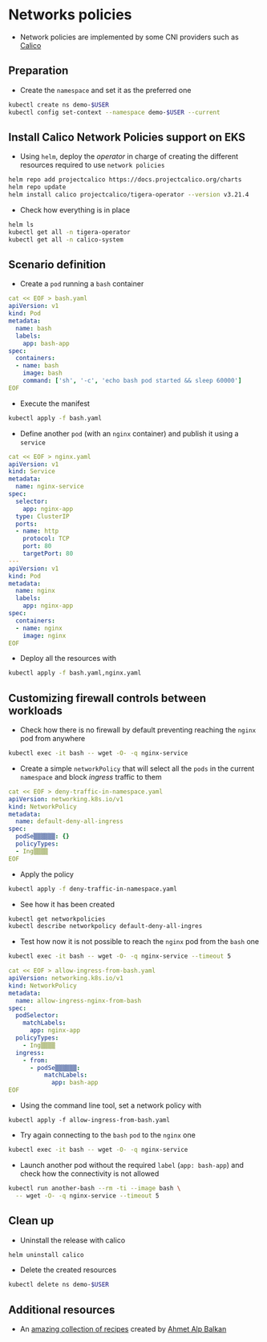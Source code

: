 # Networks policies

* Network policies are implemented by some CNI providers such as [Calico](https://docs.projectcalico.org/v2.0/getting-started/kubernetes/)

## Preparation

* Create the `namespace` and set it as the preferred one

```bash
kubectl create ns demo-$USER
kubectl config set-context --namespace demo-$USER --current
```

## Install Calico Network Policies support on EKS

* Using `helm`, deploy the *operator* in charge of creating the different resources required to use `network policies`

```bash
helm repo add projectcalico https://docs.projectcalico.org/charts
helm repo update
helm install calico projectcalico/tigera-operator --version v3.21.4
```

* Check how everything is in place

```bash
helm ls
kubectl get all -n tigera-operator
kubectl get all -n calico-system
```

## Scenario definition

* Create a `pod` running a `bash` container 

```yaml
cat << EOF > bash.yaml
apiVersion: v1
kind: Pod
metadata:
  name: bash
  labels:
    app: bash-app
spec:
  containers:
  - name: bash
    image: bash
    command: ['sh', '-c', 'echo bash pod started && sleep 60000']
EOF
```

* Execute the manifest

```bash
kubectl apply -f bash.yaml
```

* Define another `pod` (with an `nginx` container) and publish it using a `service`

```yaml
cat << EOF > nginx.yaml
apiVersion: v1
kind: Service
metadata:
  name: nginx-service
spec:
  selector:
    app: nginx-app
  type: ClusterIP
  ports:
  - name: http
    protocol: TCP
    port: 80
    targetPort: 80
---
apiVersion: v1
kind: Pod
metadata:
  name: nginx
  labels:
    app: nginx-app
spec:
  containers:
  - name: nginx
    image: nginx
EOF
```

* Deploy all the resources with

```bash
kubectl apply -f bash.yaml,nginx.yaml
```

## Customizing firewall controls between workloads

* Check how there is no firewall by default preventing reaching the `nginx` pod from anywhere

```bash
kubectl exec -it bash -- wget -O- -q nginx-service
```

* Create a simple `networkPolicy` that will select all the `pods` in the current `namespace` and block *ingress* traffic to them

```yaml
cat << EOF > deny-traffic-in-namespace.yaml
apiVersion: networking.k8s.io/v1
kind: NetworkPolicy
metadata:
  name: default-deny-all-ingress
spec:
  podSe▒▒▒▒▒▒: {}
  policyTypes:
  - Ing▒▒▒▒
EOF
```

* Apply the policy

```bash
kubectl apply -f deny-traffic-in-namespace.yaml
```

* See how it has been created

```bash
kubectl get networkpolicies
kubectl describe networkpolicy default-deny-all-ingres
```

* Test how now it is not possible to reach the `nginx` pod from the `bash` one

```bash
kubectl exec -it bash -- wget -O- -q nginx-service --timeout 5
```

```yaml
cat << EOF > allow-ingress-from-bash.yaml
apiVersion: networking.k8s.io/v1
kind: NetworkPolicy
metadata:
  name: allow-ingress-nginx-from-bash
spec:
  podSelector:
    matchLabels:
      app: nginx-app
  policyTypes:
    - Ing▒▒▒▒
  ingress:
    - from:
      - podSe▒▒▒▒▒▒:
          matchLabels:
            app: bash-app
EOF
```

* Using the command line tool, set a network policy with 

```
kubectl apply -f allow-ingress-from-bash.yaml
```

* Try again connecting to the `bash` `pod` to the `nginx` one

```bash
kubectl exec -it bash -- wget -O- -q nginx-service
```


* Launch another pod without the required `label` (`app: bash-app`) and check how the connectivity is not allowed 

```bash
kubectl run another-bash --rm -ti --image bash \
  -- wget -O- -q nginx-service --timeout 5
```

## Clean up

* Uninstall the release with calico

```bash
helm uninstall calico
```

* Delete the created resources

```bash
kubectl delete ns demo-$USER
```

## Additional resources

* An [amazing collection of recipes](
https://github.com/ahmetb/kubernetes-network-policy-recipes
) created by [Ahmet Alp Balkan](https://github.com/ahmetb)
